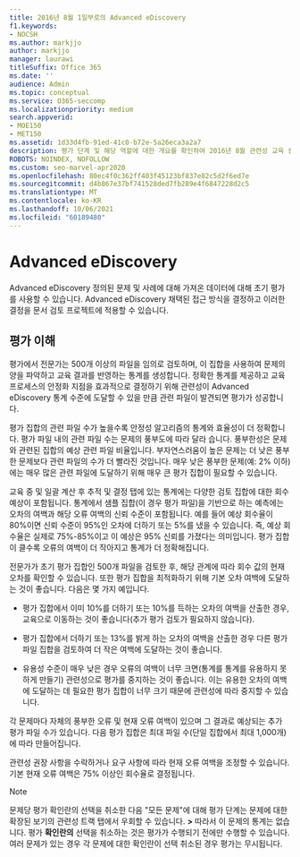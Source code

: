 ```yaml
---
title: 2016년 8월 1일부로의 Advanced eDiscovery
f1.keywords:
- NOCSH
ms.author: markjjo
author: markjjo
manager: laurawi
titleSuffix: Office 365
ms.date: ''
audience: Admin
ms.topic: conceptual
ms.service: O365-seccomp
ms.localizationpriority: medium
search.appverid:
- MOE150
- MET150
ms.assetid: 1d33d4fb-91ed-41c0-b72e-5a26eca3a2a7
description: 평가 단계 및 해당 역할에 대한 개요를 확인하여 2016년 8월 관련성 교육 중에 문제가 Microsoft 365 Advanced eDiscovery.
ROBOTS: NOINDEX, NOFOLLOW
ms.custom: seo-marvel-apr2020
ms.openlocfilehash: 80ec4f0c362ff403f45123bf837e82c5d2f6ed7e
ms.sourcegitcommit: d4b867e37bf741528ded7fb289e4f6847228d2c5
ms.translationtype: MT
ms.contentlocale: ko-KR
ms.lasthandoff: 10/06/2021
ms.locfileid: "60189480"
---
```

# <a name="assessment-in-the-relevance-module-in-advanced-ediscovery"></a>Advanced eDiscovery
  
Advanced eDiscovery 정의된 문제 및 사례에 대해 가져온 데이터에 대해 초기 평가를 사용할 수 있습니다. Advanced eDiscovery 채택된 접근 방식을 결정하고 이러한 결정을 문서 검토 프로젝트에 적용할 수 있습니다.
  
## <a name="understanding-assessment"></a>평가 이해

평가에서 전문가는 500개 이상의 파일을 임의로 검토하며, 이 집합을 사용하여 문제의 양을 파악하고 교육 결과를 반영하는 통계를 생성합니다. 정확한 통계를 제공하고 교육 프로세스의 안정화 지점을 효과적으로 결정하기 위해 관련성이 Advanced eDiscovery 통계 수준에 도달할 수 있을 만큼 관련 파일이 발견되면 평가가 성공합니다. 
  
평가 집합의 관련 파일 수가 높을수록 안정성 알고리즘의 통계와 효율성이 더 정확합니다. 평가 파일 내의 관련 파일 수는 문제의 풍부도에 따라 달라 습니다. 풍부한성은 문제와 관련된 집합의 예상 관련 파일 비율입니다. 부자연스러움이 높은 문제는 더 낮은 풍부한 문제보다 관련 파일의 수가 더 빨라진 것입니다. 매우 낮은 풍부한 문제(예: 2% 이하)에는 매우 많은 관련 파일에 도달하기 위해 매우 큰 평가 집합이 필요할 수 있습니다.
  
교육 중 및 일괄 계산 후 추적 및 결정 탭에 있는 통계에는 다양한 검토 집합에 대한 회수 예상이 포함됩니다. 통계에서 샘플 집합(이 경우 평가 파일)을 기반으로 하는 예측에는 오차의 여백과 해당 오류 여백의 신뢰 수준이 포함됩니다. 예를 들어 예상 회수율이 80%이면 신뢰 수준이 95%인 오차에 더하기 또는 5%를 냈을 수 있습니다. 즉, 예상 회수율은 실제로 75%-85%이고 이 예상은 95% 신뢰를 가졌다는 의미입니다. 평가 집합이 클수록 오류의 여백이 더 작아지고 통계가 더 정확해집니다. 
  
전문가가 초기 평가 집합인 500개 파일을 검토한 후, 해당 관계에 따라 회수 값의 현재 오차를 확인할 수 있습니다. 또한 평가 집합을 최적화하기 위해 기본 오차 여백에 도달하는 것이 좋습니다. 다음은 몇 가지 예입니다.
  
- 평가 집합에서 이미 10%를 더하기 또는 10%를 득하는 오차의 여백을 산출한 경우, 교육으로 이동하는 것이 좋습니다(추가 평가 검토가 필요하지 않습니다). 

- 평가 집합에서 더하기 또는 13%를 밝게 하는 오차의 여백을 산출한 경우 다른 평가 파일 집합을 검토하여 더 작은 여백에 도달하는 것이 좋습니다. 

- 유용성 수준이 매우 낮은 경우 오류의 여백이 너무 크면(통계를 통계를 유용하지 못하게 만들기) 관련성으로 평가를 중지하는 것이 좋습니다. 이는 유용한 오차의 여백에 도달하는 데 필요한 평가 집합이 너무 크기 때문에 관련성에 따라 중지할 수 있습니다.

각 문제마다 자체의 풍부한 오류 및 현재 오류 여백이 있으며 그 결과로 예상되는 추가 평가 파일 수가 있습니다. 다음 평가 집합은 최대 파일 수(단일 집합에서 최대 1,000개)에 따라 만들어집니다.
  
관련성 권장 사항을 수락하거나 요구 사항에 따라 현재 오류 여백을 조정할 수 있습니다. 기본 현재 오류 여백은 75% 이상인 회수율로 결정됩니다.
  
> [!NOTE]
> 문제당 평가 확인란의 선택을 취소한 다음 "모든 문제"에 대해 평가 단계는  문제에 대한 확장된 보기의 관련성 트랙 탭에서 우회할 수 있습니다. **\>** 따라서 이 문제의 통계는 없습니다. 평가 **확인란의** 선택을 취소하는 것은 평가가 수행되기 전에만 수행할 수 있습니다. 여러 문제가 있는 경우 각 문제에 대한 확인란이 선택 취소된 경우 평가는 무시됩니다.
